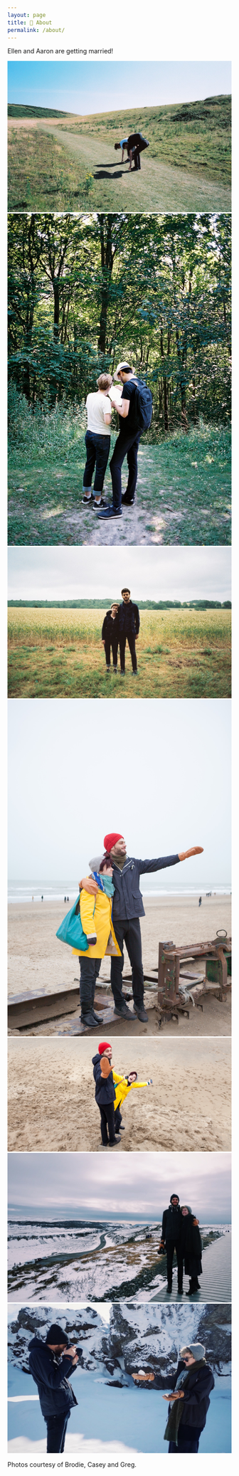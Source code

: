 ```yaml
---
layout: page
title: 👫 About
permalink: /about/
---
```


Ellen and Aaron are getting married!

![photo](/images/image3.jpg)
![photo](/images/image2.jpg)
![photo](/images/image4.jpg)
![photo](/images/image5.jpg)
![photo](/images/image7.jpg)
![photo](/images/image8.jpg)
![photo](/images/image9.jpg)

Photos courtesy of Brodie, Casey and Greg. 
